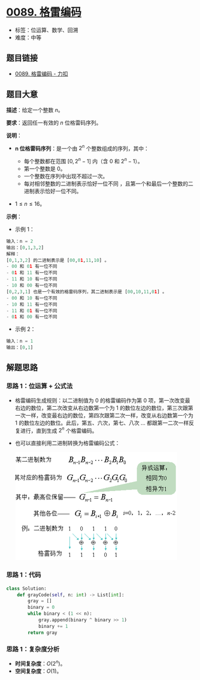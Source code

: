 # [0089. 格雷编码](https://leetcode.cn/problems/gray-code/)

- 标签：位运算、数学、回溯
- 难度：中等

## 题目链接

- [0089. 格雷编码 - 力扣](https://leetcode.cn/problems/gray-code/)

## 题目大意

**描述**：给定一个整数 $n$。

**要求**：返回任一有效的 $n$ 位格雷码序列。

**说明**：

- **n 位格雷码序列**：是一个由 $2^n$ 个整数组成的序列，其中：
  - 每个整数都在范围 $[0, 2^n - 1]$ 内（含 $0$ 和 $2^n - 1$）。
  - 第一个整数是 $0$。
  - 一个整数在序列中出现不超过一次。
  - 每对相邻整数的二进制表示恰好一位不同 ，且第一个和最后一个整数的二进制表示恰好一位不同。

- $1 \le n \le 16$。

**示例**：

- 示例 1：

```python
输入：n = 2
输出：[0,1,3,2]
解释：
[0,1,3,2] 的二进制表示是 [00,01,11,10] 。
- 00 和 01 有一位不同
- 01 和 11 有一位不同
- 11 和 10 有一位不同
- 10 和 00 有一位不同
[0,2,3,1] 也是一个有效的格雷码序列，其二进制表示是 [00,10,11,01] 。
- 00 和 10 有一位不同
- 10 和 11 有一位不同
- 11 和 01 有一位不同
- 01 和 00 有一位不同
```

- 示例 2：

```python
输入：n = 1
输出：[0,1]
```

## 解题思路

### 思路 1：位运算 + 公式法

- 格雷编码生成规则：以二进制值为 $0$ 的格雷编码作为第 $0$ 项，第一次改变最右边的数位，第二次改变从右边数第一个为 $1$ 的数位左边的数位，第三次跟第一次一样，改变最右边的数位，第四次跟第二次一样，改变从右边数第一个为 $1$ 的数位左边的数位。此后，第五、六次，第七、八次 ... 都跟第一二次一样反复进行，直到生成 $2^n$​ 个格雷编码。

- 也可以直接利用二进制转换为格雷编码公式：

  ![image.png](../images/20201024008901.png)

### 思路 1：代码

```python
class Solution:
    def grayCode(self, n: int) -> List[int]:
        gray = []
        binary = 0
        while binary < (1 << n):
            gray.append(binary ^ binary >> 1)
            binary += 1
        return gray
```

### 思路 1：复杂度分析

- **时间复杂度**：$O(2^n)$。
- **空间复杂度**：$O(1)$。
